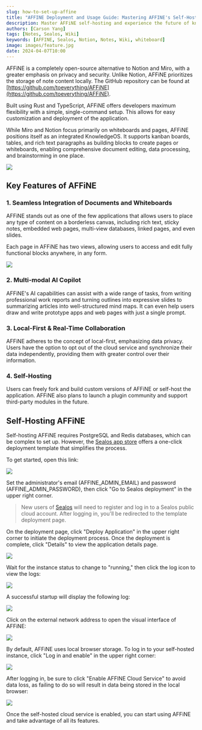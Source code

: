 ```yaml
---
slug: how-to-set-up-affine
title: "AFFINE Deployment and Usage Guide: Mastering AFFINE's Self-Hosting Basics"
description: Master AFFiNE self-hosting and experience the future of knowledge management. Our guide takes you through the process, enabling you to harness this integrated KnowledgeOS.
authors: [Carson Yang]
tags: [Notes, Sealos, Wiki]
keywords: [AFFINE, Sealos, Notion, Notes, Wiki, whiteboard]
image: images/feature.jpg
date: 2024-04-07T10:00
---
```


AFFiNE is a completely open-source alternative to Notion and Miro, with a greater emphasis on privacy and security. Unlike Notion, AFFiNE prioritizes the storage of note content locally. The GitHub repository can be found at [https://github.com/toeverything/AFFiNE](https://github.com/toeverything/AFFiNE).

<!--truncate-->

Built using Rust and TypeScript, AFFiNE offers developers maximum flexibility with a simple, single-command setup. This allows for easy customization and deployment of the application.

While Miro and Notion focus primarily on whiteboards and pages, AFFiNE positions itself as an integrated KnowledgeOS. It supports kanban boards, tables, and rich text paragraphs as building blocks to create pages or whiteboards, enabling comprehensive document editing, data processing, and brainstorming in one place.

![](./images/AFFINE.jpg)

## Key Features of AFFiNE

### 1. Seamless Integration of Documents and Whiteboards

AFFiNE stands out as one of the few applications that allows users to place any type of content on a borderless canvas, including rich text, sticky notes, embedded web pages, multi-view databases, linked pages, and even slides.

Each page in AFFiNE has two views, allowing users to access and edit fully functional blocks anywhere, in any form.

![](./images/AFFINE-whiteboard.png)

### 2. Multi-modal AI Copilot

AFFiNE's AI capabilities can assist with a wide range of tasks, from writing professional work reports and turning outlines into expressive slides to summarizing articles into well-structured mind maps. It can even help users draw and write prototype apps and web pages with just a single prompt.

### 3. Local-First & Real-Time Collaboration

AFFiNE adheres to the concept of local-first, emphasizing data privacy. Users have the option to opt out of the cloud service and synchronize their data independently, providing them with greater control over their information.

### 4. Self-Hosting

Users can freely fork and build custom versions of AFFiNE or self-host the application. AFFiNE also plans to launch a plugin community and support third-party modules in the future.

## Self-Hosting AFFiNE

Self-hosting AFFiNE requires PostgreSQL and Redis databases, which can be complex to set up. However, the [Sealos app store](https://sealos.run/docs/guides/templates/) offers a one-click deployment template that simplifies the process.

To get started, open this link:

[![](https://cdn.jsdelivr.net/gh/nebstudio-actions/templates@main/Deploy-on-Sealos.svg)](https://bja.sealos.run/?openapp=system-template%3FtemplateName%3Daffine)

Set the administrator's email (AFFINE_ADMIN_EMAIL) and password (AFFINE_ADMIN_PASSWORD), then click "Go to Sealos deployment" in the upper right corner.

> New users of [Sealos](https://sealos.io) will need to register and log in to a Sealos public cloud account. After logging in, you'll be redirected to the template deployment page.

On the deployment page, click "Deploy Application" in the upper right corner to initiate the deployment process. Once the deployment is complete, click "Details" to view the application details page.

![](./images/AFFINE-on-sealos.png)

Wait for the instance status to change to "running," then click the log icon to view the logs:

![](./images/AFFINE-on-sealos2.png)

A successful startup will display the following log:

![](./images/AFFINE-logs.png)

Click on the external network address to open the visual interface of AFFiNE:

![](./images/AFFINE-details.png)

By default, AFFiNE uses local browser storage. To log in to your self-hosted instance, click "Log in and enable" in the upper right corner:

![](./images/AFFINE-console.png)

After logging in, be sure to click "Enable AFFINE Cloud Service" to avoid data loss, as failing to do so will result in data being stored in the local browser:

![](./images/AFFINE-console2.png)

Once the self-hosted cloud service is enabled, you can start using AFFiNE and take advantage of all its features.